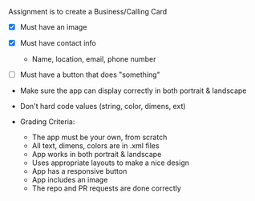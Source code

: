 Assignment is to create a Business/Calling Card

- [x] Must have an image
- [x] Must have contact info
	- Name, location, email, phone number
- [ ] Must have a button that does "something"


- Make sure the app can display correctly in both portrait & landscape
- Don't hard code values (string, color, dimens, ext)

- Grading Criteria:
	- The app must be your own, from scratch
	- All text, dimens, colors are in .xml files
	- App works in both portrait & landscape
	- Uses appropriate layouts to make a nice design
	- App has a responsive button
	- App includes an image
	- The repo and PR requests are done correctly


